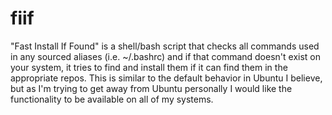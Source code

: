 # fiif
"Fast Install If Found" is a shell/bash script that checks all commands used in any sourced aliases (i.e. ~/.bashrc) and if that command doesn't exist on your system, it tries to find and install them if it can find them in the appropriate repos. This is similar to the default behavior in Ubuntu I believe, but as I'm trying to get away from Ubuntu personally I would like the functionality to be available on all of my systems.
